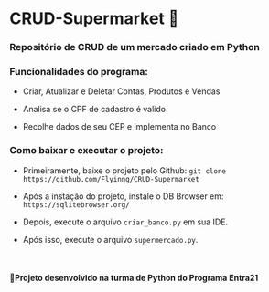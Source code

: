 # CRUD-Supermarket 🛒

### Repositório de CRUD de um mercado criado em Python

### Funcionalidades do programa:

 - Criar, Atualizar e Deletar Contas, Produtos e Vendas

 - Analisa se o CPF de cadastro é valido

 - Recolhe dados de seu CEP e implementa no Banco 

### Como baixar e executar o projeto:

 - Primeiramente, baixe o projeto pelo Github: ``git clone https://github.com/Flyinng/CRUD-Supermarket``

 - Após a instação do projeto, instale o DB Browser em: ``https://sqlitebrowser.org/``

 - Depois, execute o arquivo ``criar_banco.py`` em sua IDE.

 - Após isso, execute o arquivo ``supermercado.py``.

<br>
<h4> 📜Projeto desenvolvido na turma de Python do Programa Entra21 </h4>

